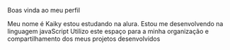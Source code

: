 Boas vinda ao meu perfil 

Meu nome é Kaiky estou estudando na alura.
Estou me desenvolvendo na linguagem javaScript Utilizo este espaço para a minha organização e compartilhamento dos meus projetos desenvolvidos

